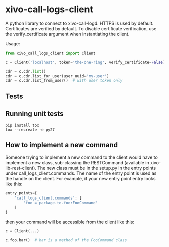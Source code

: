 xivo-call-logs-client
===================

A python library to connect to xivo-call-logd. HTTPS is used by default. Certificates are verified by default. To disable certificate verification, use the verify_certificate argument when instantiating the client.

Usage:

```python
from xivo_call_logs_client import Client

c = Client('localhost', token='the-one-ring', verify_certificate=False)

cdr = c.cdr.list()
cdr = c.cdr.list_for_user(user_uuid='my-user')
cdr = c.cdr.list_from_user()  # with user token only
```

## Tests

Running unit tests
------------------

```
pip install tox
tox --recreate -e py27
```

## How to implement a new command

Someone trying to implement a new command to the client would have to implement a new class, sub-classing the RESTCommand (available in xivo-lib-rest-client). The new class must be in the setup.py in the entry points under call_logs_client.commands. The name of the entry point is used as the handle on the client. For example, if your new entry point entry looks like this:

```python
entry_points={
    'call_logs_client.commands': [
        'foo = package.to.foo:FooCommand'
    ]
}
```

then your command will be accessible from the client like this:

```python
c = Client(...)

c.foo.bar()  # bar is a method of the FooCommand class
```
